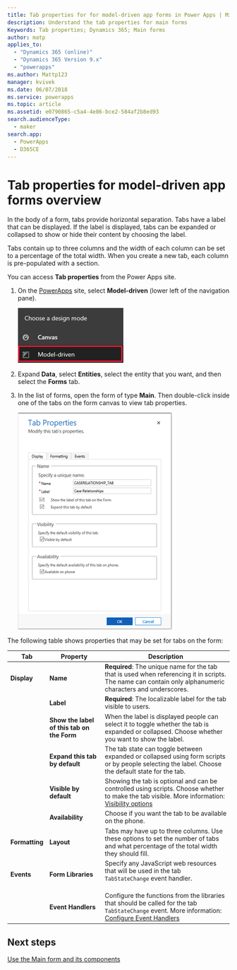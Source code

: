 ```yaml
---
title: Tab properties for for model-driven app forms in Power Apps | MicrosoftDocs
description: Understand the tab properties for main forms
Keywords: Tab properties; Dynamics 365; Main forms
author: matp
applies_to: 
  - "Dynamics 365 (online)"
  - "Dynamics 365 Version 9.x"
  - "powerapps"
ms.author: Mattp123
manager: kvivek
ms.date: 06/07/2018
ms.service: powerapps
ms.topic: article
ms.assetid: e0790865-c5a4-4e86-bce2-584af2b8ed93
search.audienceType: 
  - maker
search.app: 
  - PowerApps
  - D365CE
---
```

# Tab properties for model-driven app forms overview

 In the body of a form, tabs provide horizontal separation. Tabs have a label that can be displayed. If the label is displayed, tabs can be expanded or collapsed to show or hide their content by choosing the label.  
  
 Tabs contain up to three columns and the width of each column can be set to a percentage of the total width. When you create a new tab, each column is pre-populated with a section.  

You can access **Tab properties** from the Power Apps site. 
1.  On the [PowerApps](https://make.powerapps.com/?utm_source=padocs&utm_medium=linkinadoc&utm_campaign=referralsfromdoc) site, select **Model-driven** (lower left of the navigation pane).  

     ![Model-driven design mode](media/model-driven-switch.png)

2.  Expand **Data**, select **Entities**, select the entity that you want, and then select the **Forms** tab.  

3.  In the list of forms, open the form of type **Main**. Then double-click inside one of the tabs on the form canvas to view tab properties.

    ![tab-properties](media/tab-properties.png)
  
 The following table shows properties that may be set for tabs on the form:
  
|Tab|Property|Description|  
|---------|--------------|-----------------|  
|**Display**|**Name**|**Required**: The unique name for the tab that is used when referencing it in scripts. The name can contain only alphanumeric characters and underscores.|  
||**Label**|**Required**: The localizable label for the tab visible to users.|  
||**Show the label of this tab on the Form**|When the label is displayed people can select it to toggle whether the tab is expanded or collapsed. Choose whether you want to show the label.|  
||**Expand this tab by default**|The tab state can toggle between expanded or collapsed using form scripts or by people selecting the label. Choose the default state for the tab.|  
||**Visible by default**|Showing the tab is optional and can be controlled using scripts. Choose whether to make the tab visible. More information: [Visibility options](visibility-options-legacy.md)|  
||**Availability**|Choose if you want the tab to be available on the phone.|  
|**Formatting**|**Layout**|Tabs may have up to three columns. Use these options to set the number of tabs and what percentage of the total width they should fill.|  
|**Events**|**Form Libraries**|Specify any JavaScript web resources that will be used in the tab `TabStateChange` event handler.<br /><br />|  
||**Event Handlers**|Configure the functions from the libraries that should be called for the tab `TabStateChange` event. More information: [Configure Event Handlers](configure-event-handlers-legacy.md)|  
  
## Next steps

[Use the Main form and its components](use-main-form-and-components.md)

